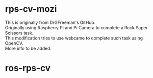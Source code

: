 # rps-cv-mozi
This is originally from DrGFreeman's GitHub.<br />
Originally using Raspberry Pi and Pi Camera to complete a Rock Paper Scissors task.<br />
This modification tries to use webcame to complete such task using OpenCV.<br />
More info to be added.<br />
# ros-rps-cv
